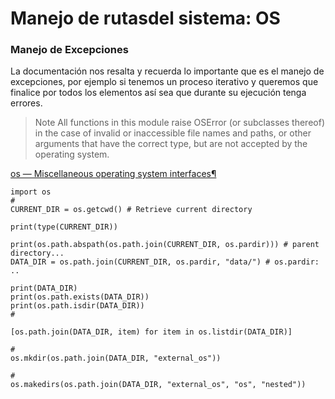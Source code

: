 # Manejo de rutasdel sistema: OS

### Manejo de Excepciones

La documentación nos resalta y recuerda lo importante que es el manejo de excepciones, por ejemplo si tenemos un proceso iterativo y queremos que finalice por todos los elementos así sea que durante su ejecución tenga errores.

> Note All functions in this module raise OSError (or subclasses thereof) in the case of invalid or inaccessible file names and paths, or other arguments that have the correct type, but are not accepted by the operating system.

[os — Miscellaneous operating system interfaces¶](https://docs.python.org/3/library/os.html)

```
import os
#
CURRENT_DIR = os.getcwd() # Retrieve current directory

print(type(CURRENT_DIR))

print(os.path.abspath(os.path.join(CURRENT_DIR, os.pardir))) # parent directory...
DATA_DIR = os.path.join(CURRENT_DIR, os.pardir, "data/") # os.pardir: ..

print(DATA_DIR)
print(os.path.exists(DATA_DIR))
print(os.path.isdir(DATA_DIR))
#

[os.path.join(DATA_DIR, item) for item in os.listdir(DATA_DIR)]

#
os.mkdir(os.path.join(DATA_DIR, "external_os"))

# 
os.makedirs(os.path.join(DATA_DIR, "external_os", "os", "nested"))
```